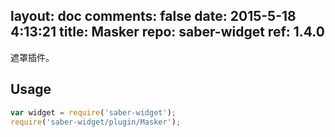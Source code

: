 layout: doc
comments: false
date: 2015-5-18 4:13:21
title: Masker
repo: saber-widget
ref: 1.4.0
---

遮罩插件。

## Usage

```js
var widget = require('saber-widget');
require('saber-widget/plugin/Masker');
```